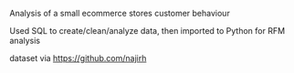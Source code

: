 Analysis of a small ecommerce stores customer behaviour

Used SQL to create/clean/analyze data,
then imported to Python for RFM analysis

dataset via https://github.com/najirh
